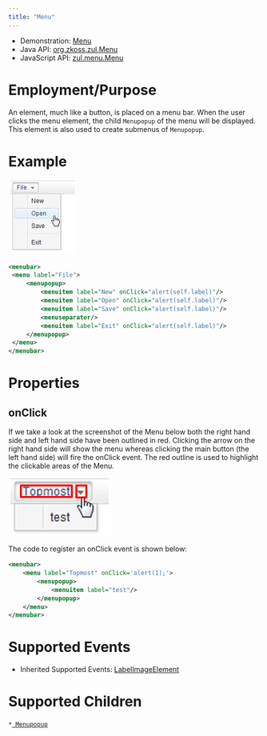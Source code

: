 ```yaml
---
title: "Menu"
---
```



- Demonstration: [Menu](http://www.zkoss.org/zkdemo/menu)
- Java API: [org.zkoss.zul.Menu](https://www.zkoss.org/javadoc/latest/zk/org/zkoss/zul/Menu.html)
- JavaScript API: [zul.menu.Menu](https://www.zkoss.org/javadoc/latest/jsdoc/classes/zul.menu.Menu.html)

# Employment/Purpose

An element, much like a button, is placed on a menu bar. When the user
clicks the menu element, the child `Menupopup` of the menu will be
displayed. This element is also used to create submenus of `Menupopup`.

# Example

![](/zk_component_ref/images/ZKComRef_Menu.png)

```xml
<menubar>
 <menu label="File">
     <menupopup>
         <menuitem label="New" onClick="alert(self.label)"/>
         <menuitem label="Open" onClick="alert(self.label)"/>
         <menuitem label="Save" onClick="alert(self.label)"/>
         <menuseparator/>
         <menuitem label="Exit" onClick="alert(self.label)"/>
     </menupopup>
 </menu>
</menubar>
```

# Properties

## onClick

If we take a look at the screenshot of the Menu below both the right
hand side and left hand side have been outlined in red. Clicking the
arrow on the right hand side will show the menu whereas clicking the
main button (the left hand side) will fire the onClick event. The red
outline is used to highlight the clickable areas of the Menu.

![](/zk_component_ref/images/ZKComRef_Menu_onClick.png)

The code to register an onClick event is shown below:

```xml
<menubar>
    <menu label="Topmost" onClick='alert(1);'>
        <menupopup>
            <menuitem label="test"/>
        </menupopup>
    </menu>
</menubar>
```

# Supported Events

- Inherited Supported Events: [ LabelImageElement]({{site.baseurl}}/zk_component_ref/labelimageelement#Supported_Events)

# Supported Children

`*`[` Menupopup`]({{site.baseurl}}/zk_component_ref/menupopup)
